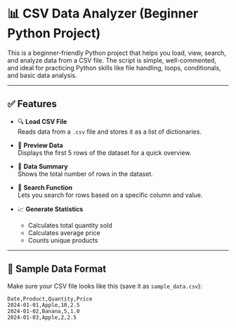 # 📊 CSV Data Analyzer (Beginner Python Project)

This is a beginner-friendly Python project that helps you load, view, search, and analyze data from a CSV file. The script is simple, well-commented, and ideal for practicing Python skills like file handling, loops, conditionals, and basic data analysis.

---

## ✅ Features

- 🔍 **Load CSV File**  
  Reads data from a `.csv` file and stores it as a list of dictionaries.

- 📄 **Preview Data**  
  Displays the first 5 rows of the dataset for a quick overview.

- 🔢 **Data Summary**  
  Shows the total number of rows in the dataset.

- 🧠 **Search Function**  
  Lets you search for rows based on a specific column and value.

- 📈 **Generate Statistics**  
  - Calculates total quantity sold  
  - Calculates average price  
  - Counts unique products  

---

## 📁 Sample Data Format

Make sure your CSV file looks like this (save it as `sample_data.csv`):

```csv
Date,Product,Quantity,Price
2024-01-01,Apple,10,2.5
2024-01-02,Banana,5,1.0
2024-01-03,Apple,2,2.5
